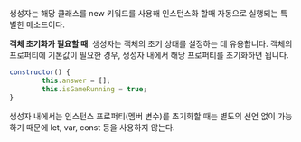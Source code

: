 생성자는 해당 클래스를 new 키워드를 사용해 인스턴스화 할때 자동으로 실행되는 특별한 메소드이다.

**객체 초기화가 필요할 때**: 생성자는 객체의 초기 상태를 설정하는 데 유용합니다. 객체의 프로퍼티에 기본값이 필요한 경우, 생성자 내에서 해당 프로퍼티를 초기화하면 됩니다.

```javascript
constructor() {
        this.answer = [];
        this.isGameRunning = true;
}
```

생성자 내에서는 인스턴스 프로퍼티(멤버 변수)를 초기화할 때는 별도의 선언 없이 가능하기 때문에 let, var, const 등을 사용하지 않는다.